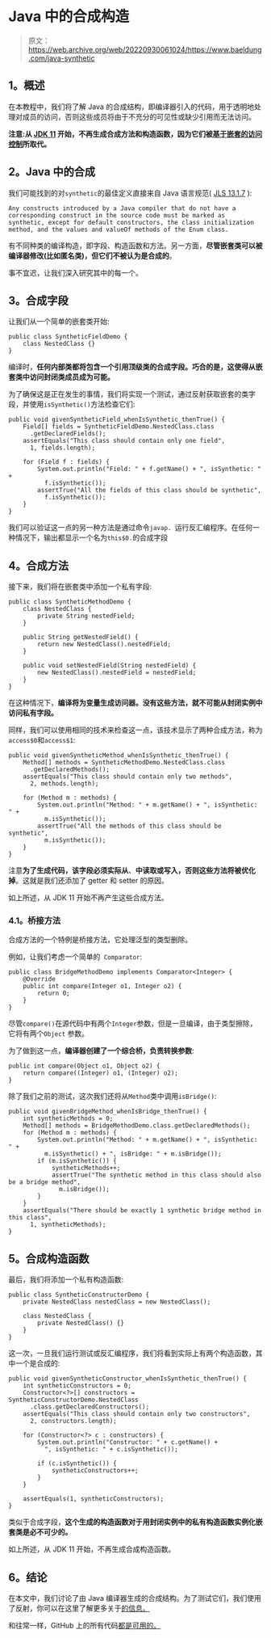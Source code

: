 # Java 中的合成构造

> 原文：<https://web.archive.org/web/20220930061024/https://www.baeldung.com/java-synthetic>

## 1。概述

在本教程中，我们将了解 Java 的合成结构，即编译器引入的代码，用于透明地处理对成员的访问，否则这些成员将由于不充分的可见性或缺少引用而无法访问。

**注意:从 [JDK 11](https://web.archive.org/web/20221011132110/https://openjdk.java.net/jeps/181) 开始，不再生成合成方法和构造函数，因为它们被[基于嵌套的访问控制](/web/20221011132110/https://www.baeldung.com/java-nest-based-access-control)所取代。**

## 2。Java 中的合成

我们可能找到的对`synthetic`的最佳定义直接来自 Java 语言规范( [JLS 13.1.7](https://web.archive.org/web/20221011132110/https://docs.oracle.com/javase/specs/jls/se8/html/jls-13.html) ):

`Any constructs introduced by a Java compiler that do not have a corresponding construct in the source code must be marked as synthetic, except for default constructors, the class initialization method, and the values and valueOf methods of the Enum class.`

有不同种类的编译构造，即字段、构造函数和方法。另一方面，**尽管嵌套类可以被编译器修改(比如匿名类)，但它们不被认为是合成的**。

事不宜迟，让我们深入研究其中的每一个。

## 3。合成字段

让我们从一个简单的嵌套类开始:

```
public class SyntheticFieldDemo {
    class NestedClass {}
}
```

编译时，**任何内部类都将包含一个引用顶级类的合成字段。巧合的是，这使得从嵌套类中访问封闭类成员成为可能。**

为了确保这是正在发生的事情，我们将实现一个测试，通过反射获取嵌套的类字段，并使用`isSynthetic()`方法检查它们:

```
public void givenSyntheticField_whenIsSynthetic_thenTrue() {
    Field[] fields = SyntheticFieldDemo.NestedClass.class
      .getDeclaredFields();
    assertEquals("This class should contain only one field",
      1, fields.length);

    for (Field f : fields) {
        System.out.println("Field: " + f.getName() + ", isSynthetic: " +
          f.isSynthetic());
        assertTrue("All the fields of this class should be synthetic", 
          f.isSynthetic());
    }
}
```

我们可以验证这一点的另一种方法是通过命令`javap. `运行反汇编程序。在任何一种情况下，输出都显示一个名为`this$0.`的合成字段

## 4。合成方法

接下来，我们将在嵌套类中添加一个私有字段:

```
public class SyntheticMethodDemo {
    class NestedClass {
        private String nestedField;
    }

    public String getNestedField() {
        return new NestedClass().nestedField;
    }

    public void setNestedField(String nestedField) {
        new NestedClass().nestedField = nestedField;
    }
}
```

在这种情况下，**编译将为变量生成访问器。没有这些方法，就不可能从封闭实例中访问私有字段。**

同样，我们可以使用相同的技术来检查这一点，该技术显示了两种合成方法，称为`access$0`和`access$1`:

```
public void givenSyntheticMethod_whenIsSynthetic_thenTrue() {
    Method[] methods = SyntheticMethodDemo.NestedClass.class
      .getDeclaredMethods();
    assertEquals("This class should contain only two methods",
      2, methods.length);

    for (Method m : methods) {
        System.out.println("Method: " + m.getName() + ", isSynthetic: " +
          m.isSynthetic());
        assertTrue("All the methods of this class should be synthetic",
          m.isSynthetic());
    }
}
```

注意**为了生成代码，该字段必须实际从**、**中读取或写入，否则这些方法将被优化掉**。这就是我们还添加了 getter 和 setter 的原因。

如上所述，从 JDK 11 开始不再产生这些合成方法。

### 4.1。桥接方法

合成方法的一个特例是桥接方法，它处理泛型的类型删除。

例如，让我们考虑一个简单的` Comparator`:

```
public class BridgeMethodDemo implements Comparator<Integer> {
    @Override
    public int compare(Integer o1, Integer o2) {
        return 0;
    }
}
```

尽管`compare()`在源代码中有两个`Integer`参数，但是一旦编译，由于类型擦除，它将有两个`Object` 参数。

为了做到这一点，**编译器创建了一个综合桥，负责转换参数**:

```
public int compare(Object o1, Object o2) {
    return compare((Integer) o1, (Integer) o2);
}
```

除了我们之前的测试，这次我们还将从`Method`类中调用`isBridge()`:

```
public void givenBridgeMethod_whenIsBridge_thenTrue() {
    int syntheticMethods = 0;
    Method[] methods = BridgeMethodDemo.class.getDeclaredMethods();
    for (Method m : methods) {
        System.out.println("Method: " + m.getName() + ", isSynthetic: " +
          m.isSynthetic() + ", isBridge: " + m.isBridge());
        if (m.isSynthetic()) {
            syntheticMethods++;
            assertTrue("The synthetic method in this class should also be a bridge method",
              m.isBridge());
        }
    }
    assertEquals("There should be exactly 1 synthetic bridge method in this class",
      1, syntheticMethods);
}
```

## 5。合成构造函数

最后，我们将添加一个私有构造函数:

```
public class SyntheticConstructorDemo {
    private NestedClass nestedClass = new NestedClass();

    class NestedClass {
        private NestedClass() {}
    }
}
```

这一次，一旦我们运行测试或反汇编程序，我们将看到实际上有两个构造函数，其中一个是合成的:

```
public void givenSyntheticConstructor_whenIsSynthetic_thenTrue() {
    int syntheticConstructors = 0;
    Constructor<?>[] constructors = SyntheticConstructorDemo.NestedClass
      .class.getDeclaredConstructors();
    assertEquals("This class should contain only two constructors",
      2, constructors.length);

    for (Constructor<?> c : constructors) {
        System.out.println("Constructor: " + c.getName() +
          ", isSynthetic: " + c.isSynthetic());

        if (c.isSynthetic()) {
            syntheticConstructors++;
        }
    }

    assertEquals(1, syntheticConstructors);
}
```

类似于合成字段，**这个生成的构造函数对于用封闭实例中的私有构造函数实例化嵌套类是必不可少的。**

如上所述，从 JDK 11 开始，不再生成合成构造函数。

## 6。结论

在本文中，我们讨论了由 Java 编译器生成的合成结构。为了测试它们，我们使用了反射，你可以在这里了解更多关于[的信息。](/web/20221011132110/https://www.baeldung.com/java-reflection)

和往常一样，GitHub 上的所有代码[都是可用的。](https://web.archive.org/web/20221011132110/https://github.com/eugenp/tutorials/tree/master/core-java-modules/core-java-lang)